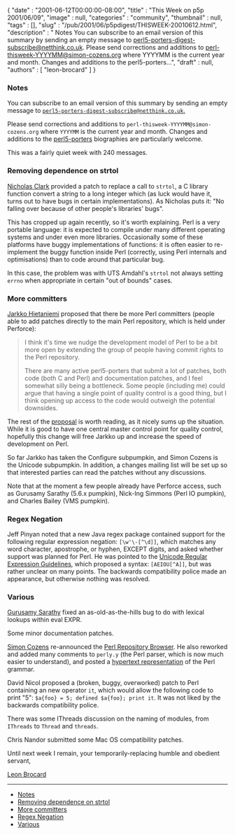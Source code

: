 {
   "date" : "2001-06-12T00:00:00-08:00",
   "title" : "This Week on p5p 2001/06/09",
   "image" : null,
   "categories" : "community",
   "thumbnail" : null,
   "tags" : [],
   "slug" : "/pub/2001/06/p5pdigest/THISWEEK-20010612.html",
   "description" : " Notes You can subscribe to an email version of this summary by sending an empty message to perl5-porters-digest-subscribe@netthink.co.uk. Please send corrections and additions to perl-thisweek-YYYYMM@simon-cozens.org where YYYYMM is the current year and month. Changes and additions to the perl5-porters...",
   "draft" : null,
   "authors" : [
      "leon-brocard"
   ]
}



### <span id="Notes">Notes</span>

You can subscribe to an email version of this summary by sending an empty message to [`perl5-porters-digest-subscribe@netthink.co.uk`.](mailto:perl5-porters-digest-subscribe@netthink.co.uk)

Please send corrections and additions to `perl-thisweek-YYYYMM@simon-cozens.org` where `YYYYMM` is the current year and month. Changes and additions to the [perl5-porters](http://simon-cozens.org/writings/whos-who.html) biographies are particularly welcome.

This was a fairly quiet week with 240 messages.

### <span id="Removing_dependence_on_strtol">Removing dependence on strtol</span>

[Nicholas Clark](http://simon-cozens.org/writings/whos-who.html#CLARK) provided a patch to replace a call to `strtol`, a C library function convert a string to a long integer which (as luck would have it, turns out to have bugs in certain implementations). As Nicholas puts it: "No falling over because of other people's libraries' bugs".

This has cropped up again recently, so it's worth explaining. Perl is a very portable language: it is expected to compile under many different operating systems and under even more libraries. Occasionally some of these platforms have buggy implementations of functions: it is often easier to re-implement the buggy function inside Perl (correctly, using Perl internals and optimisations) than to code around that particular bug.

In this case, the problem was with UTS Amdahl's `strtol` not always setting `errno` when appropriate in certain "out of bounds" cases.

### <span id="More_committers">More committers</span>

[Jarkko Hietaniemi](http://simon-cozens.org/writings/whos-who.html#HIETANIEMI) proposed that there be more Perl committers (people able to add patches directly to the main Perl repository, which is held under Perforce):

> I think it's time we nudge the development model of Perl to be a bit more open by extending the group of people having commit rights to the Perl repository.
>
> There are many active perl5-porters that submit a lot of patches, both code (both C and Perl) and documentation patches, and I feel somewhat silly being a bottleneck. Some people (including me) could argue that having a single point of quality control is a good thing, but I think opening up access to the code would outweigh the potential downsides.

The rest of the [proposal](http://archive.develooper.com/perl5-porters@perl.org/msg58581.html) is worth reading, as it nicely sums up the situation. While it is good to have one central master control point for quality control, hopefully this change will free Jarkko up and increase the speed of development on Perl.

So far Jarkko has taken the Configure subpumpkin, and Simon Cozens is the Unicode subpumpkin. In addition, a changes mailing list will be set up so that interested parties can read the patches without any discussions.

Note that at the moment a few people already have Perforce access, such as Gurusamy Sarathy (5.6.x pumpkin), Nick-Ing Simmons (Perl IO pumpkin), and Charles Bailey (VMS pumpkin).

### <span id="Regex_Negation">Regex Negation</span>

Jeff Pinyan noted that a new Java regex package contained support for the following regular expression negation: `[\w'\-[^\d]]`, which matches any word character, apostrophe, or hyphen, EXCEPT digits, and asked whether support was planned for Perl. He was pointed to the [Unicode Regular Expression Guidelines](http://www.unicode.org/reports/tr18/tr18-20.html), which proposed a syntax: `[AEIOU[^A]]`, but was rather unclear on many points. The backwards compatibility police made an appearance, but otherwise nothing was resolved.

### <span id="Various">Various</span>

[Gurusamy Sarathy](http://simon-cozens.org/writings/whos-who.html#GURUSAMY) fixed an as-old-as-the-hills bug to do with lexical lookups within eval EXPR.

Some minor documentation patches.

[Simon Cozens](http://simon-cozens.org/writings/whos-who.html#COZENS) re-announced the [Perl Repository Browser](http://public.activestate.com/cgi-bin/perlbrowse). He also reworked and added many comments to `perly.y` (the Perl parser, which is now much easier to understand), and posted a [hypertext representation](http://simon-cozens.org/hacks/grammar.pdf) of the Perl grammar.

David Nicol proposed a (broken, buggy, overworked) patch to Perl containing an new operator `it`, which would allow the following code to print "5": `$a{foo} = 5; defined $a{foo}; print it`. It was not liked by the backwards compatibility police.

There was some IThreads discussion on the naming of modules, from `IThreads` to `Thread` and `threads`.

Chris Nandor submitted some Mac OS compatibility patches.

Until next week I remain, your temporarily-replacing humble and obedient servant,

[Leon Brocard](mailto:leon@iterative-software.com)

------------------------------------------------------------------------

-   [Notes](#Notes)
-   [Removing dependence on strtol](#Removing_dependence_on_strtol)
-   [More committers](#More_committers)
-   [Regex Negation](#Regex_Negation)
-   [Various](#Various)

